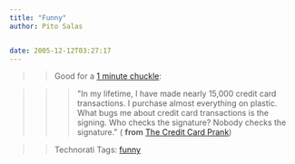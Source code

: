 ```yaml
---
title: "Funny"
author: Pito Salas


date: 2005-12-12T03:27:17
---
```



>>

>> Good for a [1 minute chuckle](<http://www.zug.com/pranks/credit/>):

>>

>>> "In my lifetime, I have made nearly 15,000 credit card transactions. I
purchase almost everything on plastic. What bugs me about credit card
transactions is the signing. Who checks the signature? Nobody checks the
signature." ( **from** [The Credit Card
Prank](<http://www.zug.com/pranks/credit/>))

>>

>> Technorati Tags: [funny](<http://www.technorati.com/tag/funny>)


